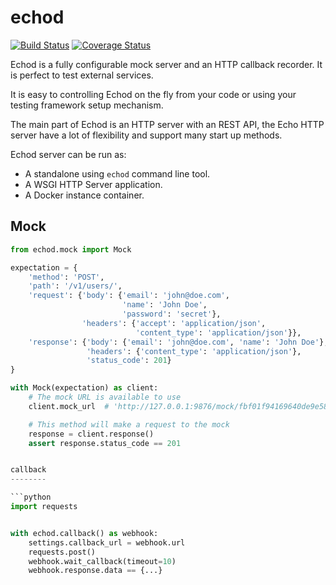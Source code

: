 echod
=====

[![Build Status](https://travis-ci.org/wiliamsouza/echo.svg)](https://travis-ci.org/wiliamsouza/echo)
[![Coverage Status](https://coveralls.io/repos/wiliamsouza/echo/badge.svg?branch=master&service=github)](https://coveralls.io/github/wiliamsouza/echo?branch=master)

Echod is a fully configurable mock server and an HTTP callback recorder. It is
perfect to test external services.

It is easy to controlling Echod on the fly from your code or using your testing
framework setup mechanism.

The main part of Echod is an HTTP server with an REST API, the Echo HTTP server
have a lot of flexibility and support many start up methods.

Echod server can be run as:

* A standalone using `echod` command line tool.
* A WSGI HTTP Server application.
* A Docker instance container.


Mock
----

```python
from echod.mock import Mock

expectation = {
    'method': 'POST',
    'path': '/v1/users/',
    'request': {'body': {'email': 'john@doe.com',
                         'name': 'John Doe',
                         'password': 'secret'},
                'headers': {'accept': 'application/json',
                            'content_type': 'application/json'}},
    'response': {'body': {'email': 'john@doe.com', 'name': 'John Doe'},
                 'headers': {'content_type': 'application/json'},
                 'status_code': 201}
}

with Mock(expectation) as client:
    # The mock URL is available to use
    client.mock_url  # 'http://127.0.0.1:9876/mock/fbf01f94169640de9e585fe5e30a0958/v1/users/'

    # This method will make a request to the mock
    response = client.response()
    assert response.status_code == 201


callback
--------

```python
import requests


with echod.callback() as webhook:
    settings.callback_url = webhook.url
    requests.post()
    webhook.wait_callback(timeout=10)
    webhook.response.data == {...}
```
